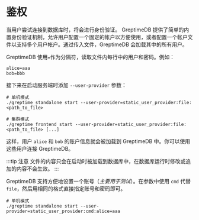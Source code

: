 # 鉴权

当用户尝试连接到数据库时，将会进行身份验证。 GreptimeDB 提供了简单的内置身份验证机制，允许用户配置一个固定的帐户以方便使用，或者配置一个帐户文件以支持多个用户帐户。通过传入文件，GreptimeDB 会加载其中的所有用户。

GreptimeDB 使用`=`作为分隔符，读取文件内每行中的用户和密码。例如：

```
alice=aaa
bob=bbb
```

接下来在启动服务端时添加 `--user-provider` 参数：

```shell
# 单机模式
./greptime standalone start --user-provider=static_user_provider:file:<path_to_file>

# 集群模式
./greptime frontend start --user-provider=static_user_provider:file:<path_to_file> [...]
```

这样，用户 `alice` 和 `bob` 的账户信息就会被加载到 GreptimeDB 中。你可以使用这些用户连接 GreptimeDB。

:::tip 注意
文件的内容只会在启动时被加载到数据库中，在数据库运行时修改或追加的内容不会生效。
:::

GreptimeDB 支持方便地设置一个账号（_主要用于测试_）。在参数中使用 `cmd` 代替 `file`，然后用相同的格式直接指定账号和密码即可。

```shell
# 单机模式
./greptime standalone start --user-provider=static_user_provider:cmd:alice=aaa
```
